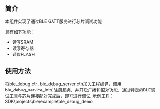 ## 简介
本组件实现了通过BLE GATT服务进行芯片调试功能

具有如下功能：

- 读写SRAM
- 读写寄存器
- 读取FLASH

## 使用方法
将ble_debug.c\h, ble_debug_server.c\h加入工程编译，调用ble_debug_service_init()注册服务，并开启广播和配对功能，通过特定的BLE调试工具与芯片连接配对完成后，即可进行调试.
示例工程：SDK\projects\ble\example\ble_debug_demo


